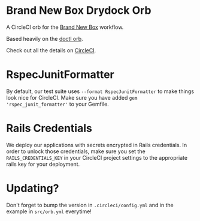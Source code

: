 # Brand New Box Drydock Orb

A CircleCI orb for the [Brand New Box](https://brandnewbox.com) workflow.

Based heavily on the [doctl orb](https://circleci.com/orbs/registry/orb/digitalocean/cli).

Check out all the details on [CircleCI](https://circleci.com/orbs/registry/orb/brandnewbox/drydock).

# RspecJunitFormatter

By default, our test suite uses `--format RspecJunitFormatter` to make things look nice for CircleCI. Make sure you have added `gem 'rspec_junit_formatter'` to your Gemfile.

# Rails Credentials

We deploy our applications with secrets encrypted in Rails credentials. In order to unlock those credentials, make sure you set the `RAILS_CREDENTIALS_KEY` in your CircleCI project settings to the appropriate rails key for your deployment.

# Updating?

Don't forget to bump the version in `.circleci/config.yml` and in the example in `src/orb.yml` everytime!
